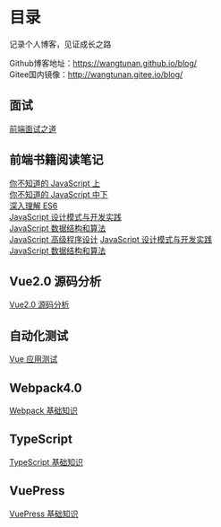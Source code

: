 # 目录
记录个人博客，见证成长之路 <br/>

Github博客地址：https://wangtunan.github.io/blog/ <br/>
Gitee国内镜像：http://wangtunan.gitee.io/blog/ <br/>

## 面试
[前端面试之道](https://wangtunan.github.io/blog/interview/)


## 前端书籍阅读笔记
[你不知道的 JavaScript 上](https://wangtunan.github.io/blog/books/javascript/know-up.html)<br/>
[你不知道的 JavaScript 中下](https://wangtunan.github.io/blog/books/javascript/know-down.html)<br/>
[深入理解 ES6](https://wangtunan.github.io/blog/books/javascript/es6.html)<br/>
[JavaScript 设计模式与开发实践](https://wangtunan.github.io/blog/designPattern/) <br/>
[JavaScript 数据结构和算法](https://wangtunan.github.io/blog/books/javascript/algorithm.html) <br/>
[JavaScript 高级程序设计](https://wangtunan.github.io/blog/books/javascript/red-book.html)
[JavaScript 设计模式与开发实践](https://wangtunan.github.io/blog/designPattern/) <br/>
[JavaScript 数据结构和算法](https://wangtunan.github.io/blog/books/javascript/algorithm.html)


## Vue2.0 源码分析
[Vue2.0 源码分析](https://wangtunan.github.io/blog/vueAnalysis/introduction/)<br/>

## 自动化测试
[Vue 应用测试](https://wangtunan.github.io/blog/test/vueTest.html)<br/>

## Webpack4.0
[Webpack 基础知识](https://wangtunan.github.io/blog/webpack/)<br/>

## TypeScript
[TypeScript 基础知识](https://wangtunan.github.io/blog/typescript/)<br/>

## VuePress
[VuePress 基础知识](https://wangtunan.github.io/blog/vuepress/)<br/>


